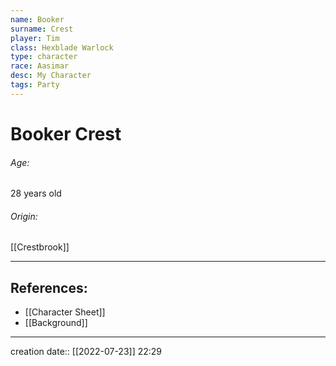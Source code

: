 ```yaml
---
name: Booker
surname: Crest
player: Tim
class: Hexblade Warlock
type: character
race: Aasimar
desc: My Character
tags: Party
---
```


# Booker Crest
###### Age:
28 years old

###### Origin:
[[Crestbrook]]


___ 
## References:
- [[Character Sheet]]
- [[Background]]
--- 
creation date:: [[2022-07-23]] 22:29